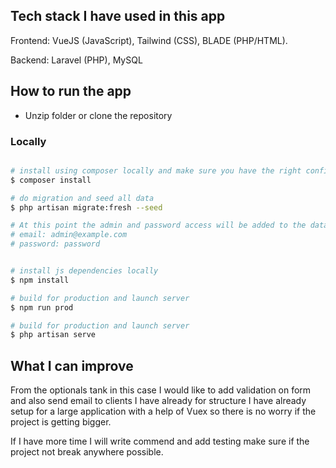 ## Tech stack I have used in this app
Frontend: VueJS (JavaScript), Tailwind (CSS), BLADE (PHP/HTML). 

Backend: Laravel (PHP), MySQL

## How to run the app

* Unzip folder or clone the repository


### Locally
``` bash

# install using composer locally and make sure you have the right config on .env for database.
$ composer install

# do migration and seed all data 
$ php artisan migrate:fresh --seed

# At this point the admin and password access will be added to the database and we can use this to access to the application.
# email: admin@example.com 
# password: password 


# install js dependencies locally
$ npm install

# build for production and launch server
$ npm run prod

# build for production and launch server
$ php artisan serve 
```

## What I can improve

From the optionals tank in this case I would like to add validation on form and also send email to clients
I have already for structure I have already setup for a large application with a help of Vuex so there is no worry
if the project is getting bigger. 

If I have more time I will write commend and add testing make sure if the project not break anywhere possible.  